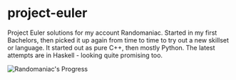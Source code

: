 # project-euler
Project Euler solutions for my account Randomaniac.
Started in my first Bachelors, then picked it up again from time to time to try out a new skillset or language.
It started out as pure C++, then mostly Python. The latest attempts are in Haskell - looking quite promising too.

![Randomaniac's Progress](https://projecteuler.net/profile/Randomaniac.png)
